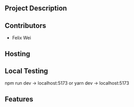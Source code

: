 ## Project Description


## Contributors
- Felix Wei

## Hosting


## Local Testing
npm run dev -> localhost:5173
or
yarn dev -> localhost:5173

## Features


